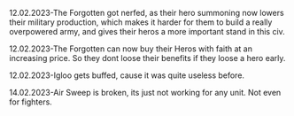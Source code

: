 12.02.2023-The Forgotten got nerfed, as their hero summoning now lowers their military production, which makes it harder for them to build a really overpowered army, and gives their heros a more important stand in this civ.

12.02.2023-The Forgotten can now buy their Heros with faith at an increasing price. So they dont loose their benefits if they loose a hero early.

12.02.2023-Igloo gets buffed, cause it was quite useless before.

14.02.2023-Air Sweep is broken, its just not working for any unit. Not even for fighters.

